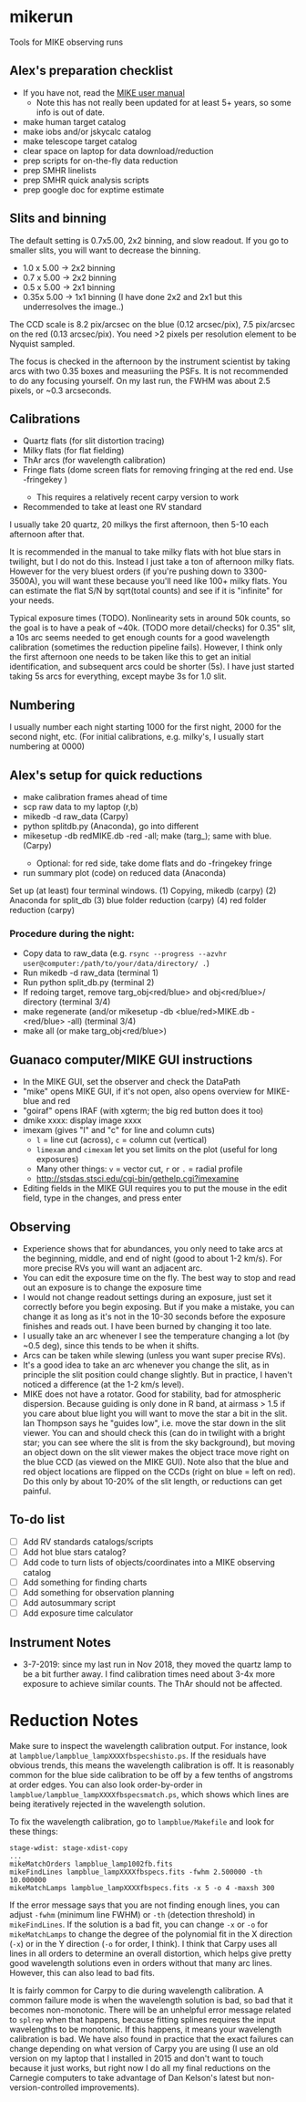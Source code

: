 # mikerun
Tools for MIKE observing runs

## Alex's preparation checklist
* If you have not, read the [MIKE user manual](http://www.lco.cl/Members/magins/mike-kb/mike-user-manual)
  * Note this has not really been updated for at least 5+ years, so some info is out of date.
* make human target catalog
* make iobs and/or jskycalc catalog
* make telescope target catalog
* clear space on laptop for data download/reduction
* prep scripts for on-the-fly data reduction
* prep SMHR linelists
* prep SMHR quick analysis scripts
* prep google doc for exptime estimate

## Slits and binning
The default setting is 0.7x5.00, 2x2 binning, and slow readout.
If you go to smaller slits, you will want to decrease the binning.

* 1.0 x 5.00 -> 2x2 binning 
* 0.7 x 5.00 -> 2x2 binning 
* 0.5 x 5.00 -> 2x1 binning 
* 0.35x 5.00 -> 1x1 binning (I have done 2x2 and 2x1 but this underresolves the image..)

The CCD scale is 8.2 pix/arcsec on the blue (0.12 arcsec/pix), 7.5 pix/arcsec on the red (0.13 arcsec/pix).
You need >2 pixels per resolution element to be Nyquist sampled.

The focus is checked in the afternoon by the instrument scientist by taking arcs with two 0.35 boxes and measuriing the PSFs.
It is not recommended to do any focusing yourself.
On my last run, the FWHM was about 2.5 pixels, or ~0.3 arcseconds.

## Calibrations
* Quartz flats (for slit distortion tracing)
* Milky flats (for flat fielding)
* ThAr arcs (for wavelength calibration)
* Fringe flats (dome screen flats for removing fringing at the red end. Use -fringekey <keyname>)
  * This requires a relatively recent carpy version to work
* Recommended to take at least one RV standard

I usually take 20 quartz, 20 milkys the first afternoon, then 5-10 each afternoon after that.

It is recommended in the manual to take milky flats with hot blue stars in twilight, but I do not do this.
Instead I just take a ton of afternoon milky flats.
However for the very bluest orders (if you're pushing down to 3300-3500A), you will want these because you'll need like 100+ milky flats.
You can estimate the flat S/N by sqrt(total counts) and see if it is "infinite" for your needs.

Typical exposure times (TODO). Nonlinearity sets in around 50k counts, so the goal is to have a peak of ~40k.
(TODO more detail/checks) for 0.35" slit, a 10s arc seems needed to get enough counts for a good wavelength calibration (sometimes the reduction pipeline fails).
However, I think only the first afternoon one needs to be taken like this to get an initial identification, and subsequent arcs could be shorter (5s). I have just started taking 5s arcs for everything, except maybe 3s for 1.0 slit.

## Numbering
I usually number each night starting 1000 for the first night, 2000 for the second night, etc.
(For initial calibrations, e.g. milky's, I usually start numbering at 0000)

## Alex's setup for quick reductions
* make calibration frames ahead of time
* scp raw data to my laptop (r,b)
* mikedb -d raw_data (Carpy)
* python splitdb.py (Anaconda), go into different 
* mikesetup -db redMIKE.db -red -all; make (targ_<objname>); same with blue. (Carpy)
  * Optional: for red side, take dome flats and do -fringekey fringe
* run summary plot (code) on reduced data (Anaconda)

Set up (at least) four terminal windows.
(1) Copying, mikedb (carpy)
(2) Anaconda for split_db 
(3) blue folder reduction (carpy)
(4) red folder reduction (carpy)

### Procedure during the night:
* Copy data to raw_data (e.g. `rsync --progress --azvhr user@computer:/path/to/your/data/directory/ .`)
* Run mikedb -d raw_data (terminal 1)
* Run python split_db.py (terminal 2)
* If redoing target, remove targ_obj<red/blue> and obj<red/blue>/ directory (terminal 3/4)
* make regenerate (and/or mikesetup -db <blue/red>MIKE.db -<red/blue> -all) (terminal 3/4)
* make all (or make targ_obj<red/blue>)

## Guanaco computer/MIKE GUI instructions
* In the MIKE GUI, set the observer and check the DataPath
* "mike" opens MIKE GUI, if it's not open, also opens overview for MIKE-blue and red
* "goiraf" opens IRAF (with xgterm; the big red button does it too)
* dmike xxxx: display image xxxx
* imexam (gives "l" and "c" for line and column cuts)
  * `l` = line cut (across), `c` = column cut (vertical)
  * `limexam` and `cimexam` let you set limits on the plot (useful for long exposures)
  * Many other things: `v` = vector cut, `r` or `.` = radial profile 
  * http://stsdas.stsci.edu/cgi-bin/gethelp.cgi?imexamine
* Editing fields in the MIKE GUI requires you to put the mouse in the edit field, type in the changes, and press enter

## Observing
* Experience shows that for abundances, you only need to take arcs at the beginning, middle, and end of night (good to about 1-2 km/s). For more precise RVs you will want an adjacent arc.
* You can edit the exposure time on the fly. The best way to stop and read out an exposure is to change the exposure time 
* I would not change readout settings during an exposure, just set it correctly before you begin exposing. But if you make a mistake, you can change it as long as it's not in the 10-30 seconds before the exposure finishes and reads out. I have been burned by changing it too late.
* I usually take an arc whenever I see the temperature changing a lot (by ~0.5 deg), since this tends to be when it shifts.
* Arcs can be taken while slewing (unless you want super precise RVs).
* It's a good idea to take an arc whenever you change the slit, as in principle the slit position could change slightly. But in practice, I haven't noticed a difference (at the 1-2 km/s level).
* MIKE does not have a rotator. Good for stability, bad for atmospheric dispersion. Because guiding is only done in R band, at airmass > 1.5 if you care about blue light you will want to move the star a bit in the slit. Ian Thompson says he "guides low", i.e. move the star down in the slit viewer.
You can and should check this (can do in twilight with a bright star; you can see where the slit is from the sky background), but moving an object down on the slit viewer makes the object trace move right on the blue CCD (as viewed on the MIKE GUI).
Note also that the blue and red object locations are flipped on the CCDs (right on blue = left on red).
Do this only by about 10-20% of the slit length, or reductions can get painful.

## To-do list
- [ ] Add RV standards catalogs/scripts
- [ ] Add hot blue stars catalog?
- [ ] Add code to turn lists of objects/coordinates into a MIKE observing catalog
- [ ] Add something for finding charts
- [ ] Add something for observation planning
- [ ] Add autosummary script
- [ ] Add exposure time calculator

## Instrument Notes
* 3-7-2019: since my last run in Nov 2018, they moved the quartz lamp to be a bit further away. I find calibration times need about 3-4x more exposure to achieve similar counts. The ThAr should not be affected.

# Reduction Notes
Make sure to inspect the wavelength calibration output.
For instance, look at `lampblue/lampblue_lampXXXXfbspecshisto.ps`.
If the residuals have obvious trends, this means the wavelength calibration is off.
It is reasonably common for the blue side calibration to be off by a few tenths of angstroms at order edges.
You can also look order-by-order in `lampblue/lampblue_lampXXXXfbspecsmatch.ps`, which shows which lines are being iteratively rejected in the wavelength solution.

To fix the wavelength calibration, go to `lampblue/Makefile` and look for these things:
```
stage-wdist: stage-xdist-copy
...
mikeMatchOrders lampblue_lamp1002fb.fits
mikeFindLines lampblue_lampXXXXfbspecs.fits -fwhm 2.500000 -th 10.000000
mikeMatchLamps lampblue_lampXXXXfbspecs.fits -x 5 -o 4 -maxsh 300
```
If the error message says that you are not finding enough lines, you can adjust `-fwhm` (minimum line FWHM) or `-th` (detection threshold) in `mikeFindLines`.
If the solution is a bad fit, you can change `-x` or `-o` for `mikeMatchLamps` to change the degree of the polynomial fit in the X direction (`-x`) or in the Y direction (`-o` for order, I think).
I think that Carpy uses all lines in all orders to determine an overall distortion, which helps give pretty good wavelength solutions even in orders without that many arc lines. However, this can also lead to bad fits.

It is fairly common for Carpy to die during wavelength calibration. A common failure mode is when the wavelength solution is bad, so bad that it becomes non-monotonic. There will be an unhelpful error message related to `splrep` when that happens, because fitting splines requires the input wavelengths to be monotonic. If this happens, it means your wavelength calibration is bad.
We have also found in practice that the exact failures can change depending on what version of Carpy you are using (I use an old version on my laptop that I installed in 2015 and don't want to touch because it just works, but right now I do all my final reductions on the Carnegie computers to take advantage of Dan Kelson's latest but non-version-controlled improvements).
